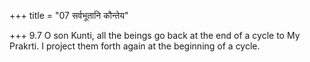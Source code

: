+++
title = "07 सर्वभूतानि कौन्तेय"

+++
9.7 O son Kunti, all the beings go back at the end of a cycle to My
Prakrti. I project them forth again at the beginning of a cycle.
